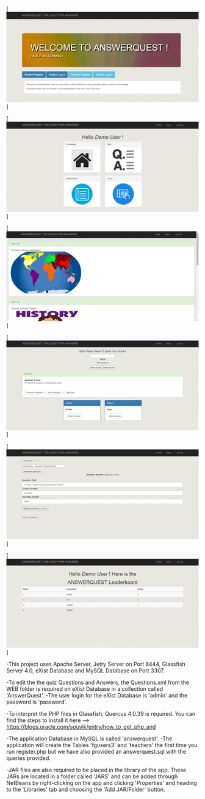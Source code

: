 [![AnswerQuest home](https://raw.githubusercontent.com/nathanryan/answerquestxml/master/AnswerQuest/screenshots/home.PNG)]

[![AnswerQuest profile](https://raw.githubusercontent.com/nathanryan/answerquestxml/master/AnswerQuest/screenshots/profile.PNG)]

[![AnswerQuest topics](https://raw.githubusercontent.com/nathanryan/answerquestxml/master/AnswerQuest/screenshots/topics.PNG)]

[![AnswerQuest quiz](https://raw.githubusercontent.com/nathanryan/answerquestxml/master/AnswerQuest/screenshots/quiz.PNG)]

[![AnswerQuest edit](https://raw.githubusercontent.com/nathanryan/answerquestxml/master/AnswerQuest/screenshots/edit.PNG)]

[![AnswerQuest leaderboard](https://raw.githubusercontent.com/nathanryan/answerquestxml/master/AnswerQuest/screenshots/leaderboard.PNG)]

-This project uses Apache Server, Jetty Server on Port 8444, Glassfish Server 4.0, eXist Database and MySQL Database on Port 3307.

-To edit the the quiz Questions and Answers, the Questions.xml from the WEB folder is required on eXist Database in a collection called 'AnswerQuest'.
-The user login for the eXist Database is 'admin' and the password is 'password'.

-To interpret the PHP files in Glassfish, Quercus 4.0.39 is required. You can find the steps to install it here --> https://blogs.oracle.com/souvik/entry/how_to_get_php_and

-The application Database in MySQL is called 'answerquest'.
-The application will create the Tables 'fgusers3' and 'teachers' the first time you run register.php but we have also provided an answerquest.sql with the queries provided.

-JAR files are also required to be placed in the library of the app. These JARs are located in a folder called 'JARS' and can be added through NetBeans by right-clicking on the app and clicking 'Properties' and heading to the 'Libraries' tab and choosing the 'Add JAR/Folder' button.




